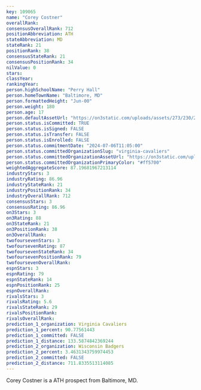 ```yaml
---
key: 109065
name: "Corey Costner"
overallRank: 
consensusOverallRank: 712
positionAbbreviation: ATH
stateAbbreviation: MD
stateRank: 21
positionRank: 38
consensusStateRank: 21
consensusPositionRank: 34
nilValue: 0
stars: 
classYear: 
rankingYear: 
person.highSchoolName: "Perry Hall"
person.homeTownName: "Baltimore, MD"
person.formattedHeight: "Jun-00"
person.weight: 180
person.age: 17
person.defaultAssetUrl: "https://on3static.com/uploads/assets/273/230/230273.jpeg"
person.status.isCommitted: TRUE
person.status.isSigned: FALSE
person.status.isTransfer: FALSE
person.status.isEnrolled: FALSE
person.status.commitmentDate: "2024-07-06T11:05:00"
person.status.committedOrganizationSlug: "virginia-cavaliers"
person.status.committedOrganizationAssetUrl: "https://on3static.com/uploads/assets/779/214/214779.svg"
person.status.committedOrganizationPrimaryColor: "#ff5700"
weightedAggregateScore: 87.19681967213114
industryStars: 3
industryRating: 86.96
industryStateRank: 21
industryPositionRank: 34
industryOverallRank: 712
consensusStars: 3
consensusRating: 86.96
on3Stars: 3
on3Rating: 88
on3StateRank: 21
on3PositionRank: 38
on3OverallRank: 
twofoursevenStars: 3
twofoursevenRating: 87
twofoursevenStateRank: 34
twofoursevenPositionRank: 79
twofoursevenOverallRank: 
espnStars: 3
espnRating: 79
espnStateRank: 14
espnPositionRank: 25
espnOverallRank: 
rivalsStars: 3
rivalsRating: 5.6
rivalsStateRank: 29
rivalsPositionRank: 
rivalsOverallRank: 
prediction_1_organization: Virginia Cavaliers
prediction_1_percent: 90.77561443
prediction_1_committed: FALSE
prediction_1_distance: 133.5874842369244
prediction_2_organization: Wisconsin Badgers
prediction_2_percent: 3.4631343759974453
prediction_2_committed: FALSE
prediction_2_distance: 711.8335513114085
---
```

Corey Costner is a ATH prospect from Baltimore, MD.